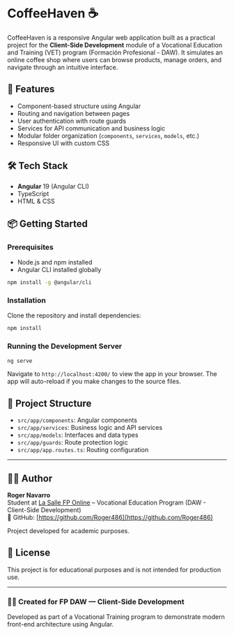 # CoffeeHaven ☕

CoffeeHaven is a responsive Angular web application built as a practical project for the **Client-Side Development** module of a Vocational Education and Training (VET) program (Formación Profesional - DAW). It simulates an online coffee shop where users can browse products, manage orders, and navigate through an intuitive interface.

## 🚀 Features

- Component-based structure using Angular
- Routing and navigation between pages
- User authentication with route guards
- Services for API communication and business logic
- Modular folder organization (`components`, `services`, `models`, etc.)
- Responsive UI with custom CSS

## 🛠️ Tech Stack

- **Angular** 19 (Angular CLI)
- TypeScript
- HTML & CSS

## 📦 Getting Started

### Prerequisites

- Node.js and npm installed
- Angular CLI installed globally

```bash
npm install -g @angular/cli
```

### Installation

Clone the repository and install dependencies:

```bash
npm install
```

### Running the Development Server

```bash
ng serve
```

Navigate to `http://localhost:4200/` to view the app in your browser. The app will auto-reload if you make changes to the source files.


## 📁 Project Structure

- `src/app/components`: Angular components
- `src/app/services`: Business logic and API services
- `src/app/models`: Interfaces and data types
- `src/app/guards`: Route protection logic
- `src/app/app.routes.ts`: Routing configuration

---

## 👨‍💻 Author

**Roger Navarro**  
Student at [La Salle FP Online](https://lasallefponline.sallenet.org/) – Vocational Education Program (DAW - Client-Side Development)  
🔗 GitHub: [https://github.com/Roger486](https://github.com/Roger486)

Project developed for academic purposes.

## 📄 License

This project is for educational purposes and is not intended for production use.

---

### 👨‍🎓 Created for FP DAW — Client-Side Development

Developed as part of a Vocational Training program to demonstrate modern front-end architecture using Angular.
